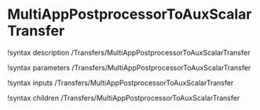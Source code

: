 <!-- MOOSE Documentation Stub: Remove this when content is added. -->

# MultiAppPostprocessorToAuxScalarTransfer

!syntax description /Transfers/MultiAppPostprocessorToAuxScalarTransfer

!syntax parameters /Transfers/MultiAppPostprocessorToAuxScalarTransfer

!syntax inputs /Transfers/MultiAppPostprocessorToAuxScalarTransfer

!syntax children /Transfers/MultiAppPostprocessorToAuxScalarTransfer
